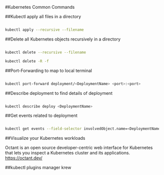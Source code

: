 #Kubernetes Common Commands

##Kubectl apply all files in a directory

```bash

kubectl apply --recursive --filename

```

##Delete all Kubernetes objects recursively in a directory

```bash

kubectl delete --recursive --filename

kubectl delete -R -f

```

##Port-Forwarding to map to local terminal

```bash

kubectl port-forward deployment/<DeploymentName> <port>:<port>

```

##Describe deployment to find details of deployment

```bash

kubectl describe deploy <DeploymentName>

```

##Get events related to deployment

```bash

kubectl get events --field-selector involvedObject.name=<DeploymentName>

```

##Visualize your Kubernetes workloads

Octant is an open source developer-centric web interface for Kubernetes that lets you inspect a Kubernetes cluster and its applications.
https://octant.dev/

##kubectl plugins manager
krew 
